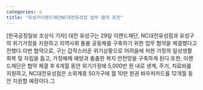 ```yaml
---
categories: a
title: "유성구이랜드재단NC대전유성점 업무 협약 추진"
---
```

[한국공정일보 조상식 기자] 대전 유성구는 29일 이랜드재단, NC대전유성점과 유성구의 위기가정을 지원하고 지역사회 돌봄 공동체를 구축하기 위한 업무 협약을 체결했다고 전했다.이번 협약으로, 구는 갑작스러운 위기상황으로 어려움에 처한 가정의 일상생활 회복 및 자립을 돕고, 가정해체 예방과 촘촘한 복지 안전망을 구축하게 된다.또한, 이랜드재단은 협약 체결 후 6개월 동안 위기가정에 5,000만 원 내로 생계, 주거, 치료비를 지원하고, NC대전유성점은 소외계층 50가구에 월 10만 원권 바우처카드를 12개월 동안 지원할 예정이다.그